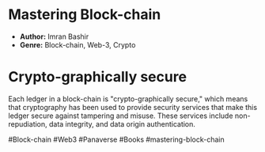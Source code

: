 # Mastering Block-chain
- **Author:** Imran Bashir
- **Genre:** Block-chain, Web-3, Crypto

# Crypto-graphically secure 
Each ledger in a block-chain is "crypto-graphically secure," which means that cryptography has been used to provide security services that make this ledger secure against tampering and misuse. 
These services include non-repudiation, data integrity, and data origin authentication.

#Block-chain #Web3 #Panaverse #Books #mastering-block-chain 